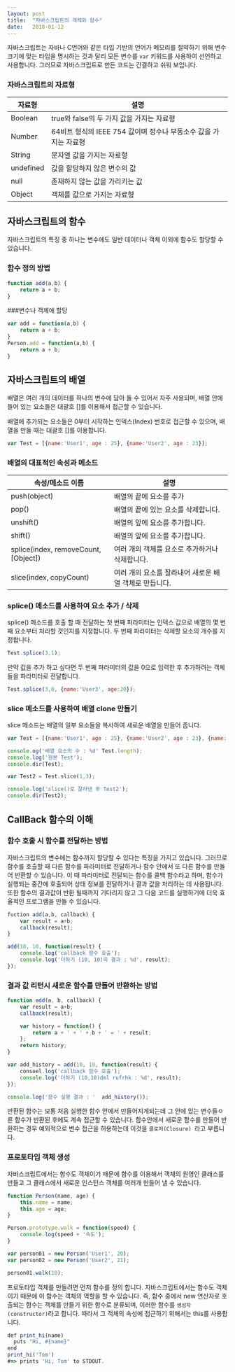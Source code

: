 ```yaml
---
layout: post
title:  "자바스크립트의 객체와 함수"
date:   2018-01-12
---
```

자바스크립트는 자바나 C언어와 같은 타입 기반의 언어가 메모리를 절약하기 위해 변수 크기에 맞는 타입을 명시하는 것과 달리 모든 변수를 `var` 키워드를 사용하여 선언하고 사용합니다. 그러므로 자바스크립트로 만든 코드는 간결하고 쉬워 보입니다.

### 자바스크립트의 자료형

| 자료형 | 설명 |
|------- | ----| 
| Boolean | true와 false의 두 가지 값을 가지는 자료형 |
| Number | 64비트 형식의 IEEE 754 값이며 정수나 부동소수 값을 가지는 자료형 |
| String | 문자열 값을 가지는 자료형 |
| undefined | 값을 할당하지 않은 변수의 값 | 
| null | 존재하지 않는 값을 가리키는 값 |
| Object | 객체를 값으로 가지는 자료형 |

## 자바스크립트의 함수

자바스크립트의 특징 중 하나는 변수에도 일반 데이터나 객체 이외에 함수도 할당할 수 있습니다.

### 함수 정의 방법

```javascript
function add(a,b) {
	return a + b;
}
```

###변수나 객체에 할당
```javascript 
var add = function(a,b) {
	return a + b;
}
Person.add = function(a,b) {
	return a + b;
}
```

## 자바스크립트의 배열
배열은 여러 개의 데이터를 하나의 변수에 담아 둘 수 있어서 자주 사용되며, 배열 안에 들어 있는 요소들은 대괄호 []를 이용해서 접근할 수 있습니다.

배열에 추가되는 요소들은 0부터 시작하는 인덱스(Index) 번호로 접근할 수 있으며, 배열을 만들 때는 대괄호 []를 이용합니다.
```javascript
var Test = [{name:'User1', age : 25}, {name:'User2', age : 23}];
```
### 배열의 대표적인 속성과 메소드
속성/메소드 이름 | 설명
---------|--
push(object) | 배열의 끝에 요소를 추가
pop() | 배열의 끝에 있는 요소를 삭제합니다.
unshift() | 배열의 앞에 요소를 추가합니다.
shift() | 배열의 앞에 요소를 추가합니다.
splice(index, removeCount, [Object]) | 여러 개의 객체를 요소로 추가하거나 삭제합니다.
slice(index, copyCount) | 여러 개의 요소를 잘라내어 새로운 배열 객체로 만듭니다.

### splice() 메소드를 사용하여 요소 추가 / 삭제
splice() 메소드를 호출 할 때 전달하는 첫 번째 파라미터는 인덱스 값으로 배열의 몇 번째 요소부터 처리할 것인지를 지정합니다. 두 번째 파라미터는 삭제할 요소의 개수를 지정합니다.

```javascript
Test.splice(3,1);
```

만약 값을 추가 하고 싶다면 두 번째 파라미터의 값을 0으로 입력한 후 추가하려는 객체들을 파라미터로 전달합니다.
```javascript
Test.splice(3,0, {name:'User3', age:20});
```

### slice 메소드를 사용하여 배열 clone 만들기 
slice 메소드는 배열의 일부 요소들을 복사하여 새로운 배열을 만들어 줍니다.
```javascript
var Test = [{name:'User1', age : 25}, {name:'User2', age : 23}, {name:'User3', age:20}, {name:'User4', age:21}];

console.og('배열 요소의 수 : %d' Test.length);
console.log('원본 Test');
console.dir(Test);

var Test2 = Test.slice(1,3);

console.log('slice()로 잘라낸 후 Test2');
console.dir(Test2);
```

## CallBack 함수의 이해

### 함수 호출 시 함수를 전달하는 방법
자바스크립트의 변수에는 함수까지 할당할 수 있다는 특징을 가지고 있습니다.
그러므로 함수를 호출할 때 다른 함수를 파라미터로 전달하거나 함수 안에서 또 다른 함수를 만들어 반환할 수 있습니다.
이 때 파라미터로 전달되는 함수를 콜백 함수라고 하며, 함수가 실행되는 중간에 호출되어 상태 정보를 전달하거나 결과 값을 처리하는 데 사용됩니다.
또한 함수의 결과값이 반환 될때까지 기다리지 않고 그 다음 코드를 실행하기에 더욱 효율적인 프로그램을 만들 수 있습니다.

```javascript
fuction add(a,b, callback) {
	var result = a+b;
	callback(result);
}

add(10, 10, function(result) {
	console.log('callback 함수 호출');
	console.log('더하기 (10, 10)의 결과 : %d', result);
});
```

### 결과 값 리턴시 새로운 함수를 만들어 반환하는 방법
```javascript
function add(a, b, callback) {
	var result = a+b;
	callback(result);

	var history = function() {
		return a + ' + ' + b + ' = ' + result;
	};
	return history;
}

var add_history = add(10, 10, function(result) {
	consoel.log('callback 함수 호출');
	console.log('더하기 (10,10)dml rufrhk : %d', result);
}); 

console.log('함수 실행 결과 : '  add_history());
```
반환된 함수는 보통 처음 실행한 함수 안에서 만들어지게되는데 그 안에 있는 변수들ㅇ른 함수가 반환된 후에도 계속 접근할 수 있습니다. 함수안에서 새로운 함수를 만들어 반환하는 경우 예외적으로 변수 접근을 허용하는데 이것을 `클로저(Closure) `라고 부릅니다.

### 프로토타입 객체 생성
자바스크립트에서는 함수도 객체이기 때문에 함수를 이용해서 객체의 원영인 클래스를 만들고 그 클래스에서 새로운 인스턴스 객체를 여러개 만들어 낼 수 있습니다.

```javascript
function Person(name, age) {
	this.name = name;
	this.age = age;
}

Person.prototype.walk = function(speed) {
	console.log(speed + '속도');
}

var person01 = new Person('User1', 20);
var person02 = new Person('User2', 21);

person01.walk(10);
```

프로토타입 객체를 만들려면 먼저 함수를 정의 합니다. 자바스크립트에서는 함수도 객체이기 때문에 이 함수는 객체의 역할을 할 수 있습니다. 즉, 함수 중에서 new 연산자로 호출되는 함수는 객체를 만들기 위한 함수로 분류되며, 이러한 함수를 `생성자(constructor)`라고 합니다. 따라서 그 객체의 속성에 접근하기 위해서는 this를 사용합니다.

```javascript
def print_hi(name)
  puts "Hi, #{name}"
end
print_hi('Tom')
#=> prints 'Hi, Tom' to STDOUT.
```